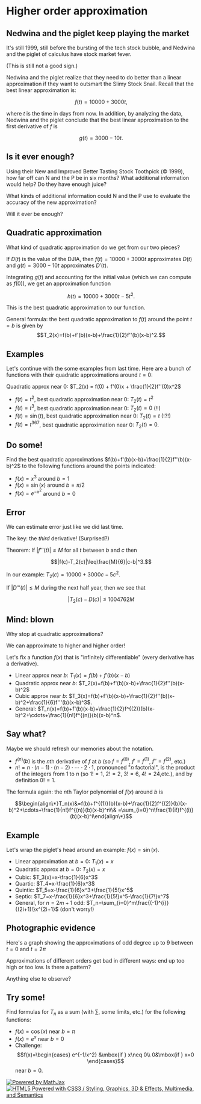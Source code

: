 Higher order approximation
==========================

Nedwina and the piglet keep playing the market
----------------------------------------------

It's still 1999, still before the bursting of the tech stock bubble, and
Nedwina and the piglet of calculus have stock market fever.

(This is still not a good sign.)

Nedwina and the piglet realize that they need to do better than a linear
approximation if they want to outsmart the Slimy Stock Snail. Recall
that the best linear approximation is:

$$f(t)=10000+3000t,$$

where $t$ is the time in days from now. In addition, by analyzing the
data, Nedwina and the piglet conclude that the best linear approximation
to the first derivative of $f$ is

$$g(t)=3000-10t.$$

Is it ever enough?
------------------

Using their New and Improved Better Tasting Stock Toothpick (© 1999),
how far off can N and the P be in six months? What additional
information would help? Do they have enough juice?

What kinds of additional information could N and the P use to evaluate
the accuracy of the new approximation?

Will it ever be enough?

Quadratic approximation
-----------------------

What kind of quadratic approximation do we get from our two pieces?

If $D(t)$ is the value of the DJIA, then $f(t)=10000+3000t$
approximates $D(t)$ and $g(t)=3000-10t$ approximates $D'(t)$.

Integrating $g(t)$ and accounting for the initial value (which we can
compute as $f(0)$), we get an approximation function

$$h(t)=10000+3000t-5t^2.$$

This is the best quadratic approximation to our function.

General formula: the best quadratic approximation to $f(t)$ around the
point $t=b$ is given by
$$T_2(x)=f(b)+f'(b)(x-b)+\frac{1}{2}f''(b)(x-b)^2.$$

Examples
--------

Let's continue with the some examples from last time. Here are a bunch
of functions with their quadratic approximations around $t=0$:

Quadratic approx near $0$: $T_2(x) = f(0) + f'(0)x +
\frac{1}{2}f''(0)x^2$

-   $f(t)=t^2$, best quadratic approximation near $0$:
    $T_2(t)=t^2$
-   $f(t)=t^3$, best quadratic approximation near $0$:
    $T_2(t)=0$ (!!)
-   $f(t)=\sin(t)$, best quadratic approximation near $0$:
    $T_2(t)=t$ (!?!)
-   $f(t)=t^{367}$, best quadratic approximation near $0$:
    $T_2(t)=0$.

Do some!
--------

Find the best quadratic approximations
$f(b)+f'(b)(x-b)+\frac{1}{2}f''(b)(x-b)^2$ to the following
functions around the points indicated:

-   $f(x)=x^3$ around $b=1$
-   $f(x)=\sin(x)$ around $b=\pi/2$
-   $f(x)=e^{-x^2}$ around $b=0$

Error
-----

We can estimate error just like we did last time.

The key: the *third* derivative! (Surprised?)

Theorem: If $|f'''(t)|\leq M$ for all $t$ between $b$ and $c$
then

$$|f(c)-T_2(c)|\leq\frac{M}{6}|c-b|^3.$$

In our example: $T_2(c)=10000+3000c-5c^2.$

If $|D'''(t)|\leq M$ during the next half year, then we see that

$$|T_2(c) - D(c)|\leq 1004762 M$$

Mind: blown
-----------

Why stop at quadratic approximations?

We can approximate to higher and higher order!

Let's fix a function $f(x)$ that is "infinitely differentiable" (every
derivative has a derivative).

-   Linear approx near $b$: $T_1(x)=f(b)+f'(b)(x-b)$
-   Quadratic approx near $b$:
    $T_2(x)=f(b)+f'(b)(x-b)+\frac{1}{2}f''(b)(x-b)^2$
-   Cubic approx near $b$:
    $T_3(x)=f(b)+f'(b)(x-b)+\frac{1}{2}f''(b)(x-b)^2+\frac{1}{6}f'''(b)(x-b)^3$.
-   General:
    $T_n(x)=f(b)+f'(b)(x-b)+\frac{1}{2}f^{(2)}(b)(x-b)^2+\cdots+\frac{1}{n!}f^{(n)}(b)(x-b)^n$.

Say what?
---------

Maybe we should refresh our memories about the notation.

-   $f^{(n)}(b)$ is the $n$th derivative of $f$ at $b$ (so
    $f=f^{(0)}$, $f'=f^{(1)}$, $f''=f^{(2)}$, etc.)
-   $n!=n\cdot(n-1)\cdot(n-2)\cdot\cdots\cdot 2\cdot 1$,
    pronounced "$n$ factorial", is the product of the integers from
    $1$ to $n$ (so $1!=1$, $2!=2$, $3!=6$, $4!=24$,etc.),
    and by definition $0!=1$.

The formula again: the $n$th Taylor polynomial of $f(x)$ around
$b$ is

$$\begin{align\*}T_n(x)&=f(b)+f^{(1)}(b)(x-b)+\frac{1}{2}f^{(2)}(b)(x-b)^2+\cdots+\frac{1}{n!}f^{(n)}(b)(x-b)^n\\&
=\sum_{i=0}^n\frac{1}{i!}f^{(i)}(b)(x-b)^i\end{align\*}$$

Example
-------

Let's wrap the piglet's head around an example: $f(x)=\sin(x)$.

-   Linear approximation at $b=0$: $T_1(x)=x$
-   Quadratic approx at $b=0$: $T_2(x)=x$
-   Cubic: $T_3(x)=x-\frac{1}{6}x^3$
-   Quartic: $T_4=x-\frac{1}{6}x^3$
-   Quintic: $T_5=x-\frac{1}{6}x^3+\frac{1}{5!}x^5$
-   Septic:
    $T_7=x-\frac{1}{6}x^3+\frac{1}{5!}x^5-\frac{1}{7!}x^7$
-   General, for $n=2m+1$ odd:
    $T_n=\sum_{i=0}^m\frac{(-1)^{i}}{(2i+1)!}x^{2i+1}$ (don't
    worry!)

Photographic evidence
---------------------

Here's a graph showing the approximations of odd degree up to $9$
between $t=0$ and $t=2\pi$

Approximations of different orders get bad in different ways: end up too
high or too low. Is there a pattern?

Anything else to observe?

Try some!
---------

Find formulas for $T_n$ as a sum (with $\sum$, some limits, etc.)
for the following functions:

-   $f(x)=\cos(x)$ near $b=\pi$
-   $f(x)=e^x$ near $b=0$
-   Challenge: $$f(x)=\begin{cases} e^{-1/x^2} &\mbox{if } x\neq
    0\\ 0&\mbox{if } x=0 \end{cases}$$ near $b=0$.

[![Powered by
MathJax](http://www.mathjax.org/badge.gif "Powered by MathJax")](http://www.mathjax.org/)[![HTML5
Powered with CSS3 / Styling, Graphics, 3D & Effects, Multimedia, and
Semantics](http://www.w3.org/html/logo/badge/html5-badge-h-css3-graphics-multimedia-semantics.png "HTML5 Powered with CSS3 / Styling, Graphics, 3D & Effects, Multimedia, and Semantics")](http://www.w3.org/html/logo/)
